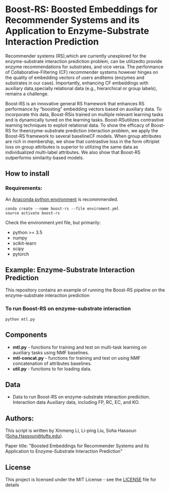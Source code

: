 # Boost-RS: Boosted Embeddings for Recommender Systems and its Application to Enzyme-Substrate Interaction Prediction
Recommender systems (RS),which are currently unexplored for the enzyme-substrate interaction prediction problem, can be utilizedto provide enzyme recommendations for substrates, and vice versa. The performance of Collaborative-Filtering (CF) recommender systems however hinges on the quality of embedding vectors of users anditems (enzymes and substrates in our case). Importantly, enhancing CF embeddings with auxiliary data,specially relational data (e.g., hierarchical or group labels), remains a challenge.

Boost-RS is an  innovative  general  RS  framework that  enhances RS performance by “boosting” embedding vectors based on auxiliary data. To incorporate this data, Boost-RSis trained on multiple relevant learning tasks and is dynamically tuned on the learning tasks. Boost-RSutilizes contrastive learning techniques to exploit relational data. To show the efficacy of Boost-RS for theenzyme-substrate prediction interaction problem, we apply the Boost-RS framework to several baselineCF models. When group attributes are rich in membership, we show that contrastive loss in the form oftriplet loss on group attributes is superior to utilizing the same data as individualized multi-label attributes. We also show that Boost-RS outperforms similarity-based models. 

## How to install
### Requirements: 
An [Anaconda python environment](https://www.anaconda.com/download) is recommmended.

```
conda create --name boost-rs --file enviroment.yml
source activate boost-rs
```

Check the environment.yml file, but primarily:
- python >= 3.5
- numpy
- scikit-learn
- scipy
- pytorch


## Example: Enzyme-Substrate Interaction Prediction

This repository contains an example of running the Boost-RS pipeline on the enzyme-substrate interaction prediction
### To run Boost-RS on enzyme-substrate interaction
```
python mtl.py 
```


## Components
- **mtl.py** -  functions for training and test on multi-task learning on auxiliary tasks using NMF baselines.
- **mtl-concat.py** - functions for training and test on using NMF concatenation of attributes baselines. 
- **util.py** - functions to for loading data.

## Data

- Data to run Boost-RS on enzyme-substrate interaction prediction.
Interaction data
Auxiliary data, including FP, RC, EC, and KO.

## Authors:
This script is written by Xinmeng Li, Li-ping Liu, Soha Hassoun (Soha.Hassoun@tufts.edu). 

Paper title: "Boosted Embeddings for Recommender Systems and its Application to Enzyme-Substrate Interaction Prediction"

## License

This project is licensed under the MIT License - see the [LICENSE](LICENSE) file for details

